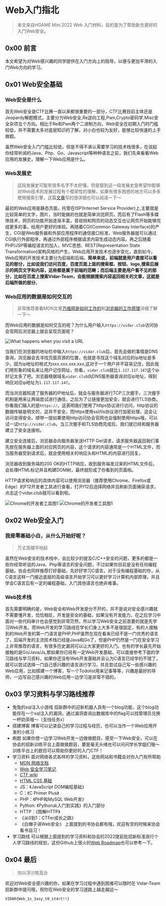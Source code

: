 # Web入门指北

> 本文来自HGAME Mini 2022 Web 入门材料，目的是为了帮助新生更好的入门Web安全。

## 0x00 前言

本文希望为对Web感兴趣的同学提供在入门方向上的指导，以便与更加平滑的入门Web方向的学习。

## 0x01 Web安全基础

### Web安全是什么

首先Web安全是CTF比赛一直以来都很重要的一部分，CTF比赛目前主体还是Jeopardy解题模式，主要分为Web安全,Re逆向工程,Pwn,Crypto密码学,Misc安全杂项五个方向。相比于Re和Pwn两个二进制方向，Web安全在初期入门时门槛较低，并不需要太多对底层知识的了解，对小白也较为友好，能够比较快速的上手做题。

虽然Web安全入门门槛比较低，但是不得不承认需要学习的技术栈很多，在说起你经常听闻的Java、Php、Go、Javascript等种种语言之前，我们先来看看Web应用的发展史，理解一下Web应用是什么。

### Web发展史

> 这段发展史可能有很多名字不太好懂，但是提到这一段发展史是希望你能够对Web技术的发展过程有个框架性的理解，如果有很多困惑的地方可以多多使用搜索引擎，这篇[文章](<https://onebyone.icu/archives/2788>)写的很详细也可以阅读一下～

最初的Web应用是静态页面，托管在ISP(Internet Service Provider)上,主要就是比较简单的文字，图片，当时能做的也就是简单浏览网页。而后有了Flash等多媒体技术，网页的功能开始逐渐丰富，音视频和网页的动态交互也让网页开始能够完成更多的事，给用户更好的体验。再随着CGI(Common Gateway Interface)的产生，CGI是Web服务器和外部应用程序的通信接口标准，Web服务器就可以通过CGI执行外部程序，再通过外部程序根据请求内容生成动态内容。再之后随着PHP/JSP等编程语言的加入，MVC思想、REST(Representation State Transformation)架构风格的产生，Web应用开发技术也逐步变化，直到如今，Web应用的开发技术主要分为前端和后端。**简单来说，前端就是用户直接可以看见的部分，比如说我们访问百度，百度页面上面的搜索框、按钮、logo,搜索后展示的网页文字和内容，这些都是属于前端的范畴；而后端主要是用户看不见的部分，比如在百度上搜索Vidar-Team，会能根据搜索内容返回相关的文章，这就是后端所做的部分**。

### Web应用的数据是如何交互的

> 非常推荐查看MDN文章[万维网是如何工作的](https://developer.mozilla.org/zh-CN/docs/Learn/Getting_started_with_the_web/How_the_Web_works)和[浏览器的工作原理](https://developer.mozilla.org/zh-CN/docs/Web/Performance/How_browsers_work)详细了解一下～

而Web应用的数据是如何交互的呢？为什么用户输入`https://vidar.club`访问协会官网后浏览器上就会呈现页面呢？

![What happens when you visit a URL](https://ek1ng.oss-cn-hangzhou.aliyuncs.com/1.png)

当我们在浏览器的地址栏中输入`https://vidar.club`后，首先会做的事情是DNS查询，浏览器会去寻找页面资源的位置，也就是寻找这个域名对应的ip地址是多少。因为ip地址的格式为xxx.xxx.xxx.xxx,这对于一个用户并不容易记住，因此我们用形象的域名来让用户记住网址，你看，`vidar.club`就比`1.117.117.147`这个ip好记太多了吧。浏览器根据域名`vidar.club`向DNS服务器查询对应ip地址，得到响应对应ip地址为`1.117.117.147`。

而当浏览器知道了服务器的IP地址后，就会与服务器进行TCP三次握手，三次握手机制是用来让两端尝试进行通信，之后为了让链接更加安全，就会进行TLS协商。你看我们输入的是`https://`，这表明我们使用了https协议进行访问，http协议的数据传输是明文的，这并不安全，而https使用ssl/tls协议进行加密处理，这会让访问变得安全。顺带一提如果使用http访问协会官网也会强制使用https哦，可以试一试`http://vidar.club`。当三次握手和TLS协商完成后，我们就已经和服务器建立了安全连接啦。

建立安全连接后，浏览器会向服务器发送HTTP Get请求，请求服务器返回我们事先放在服务器上面的对应网页的内容，这个请求的内容通常是一个HTML文件，而当服务器受到请求后，就会使用相关的响应头和HTML的内容进行回复。

浏览器收到服务端的200 OK的HTTP响应，收到服务端发过来的HTML文件后，会处理HTML标记并且构建DOM树，最终就形成了你看到的页面啦。

HTTP请求和响应的具体内容可以使用浏览器（推荐使用Chrome、Firefox或Edge）的F12开发者工具进行查看，打开f12后选择网络并且刷新页面捕获请求，点击这个vidar.club就可以看到啦。

![Chrome的开发者工具图1](https://ek1ng.oss-cn-hangzhou.aliyuncs.com/2.png)
![Chrome的开发者工具图1](https://ek1ng.oss-cn-hangzhou.aliyuncs.com/3.png)

## 0x02 Web安全入门

### 我是零基础小白，从什么开始好呢？

> 万丈高楼平地起

虽然在Web安全的技术栈中，会比较少的提及C/C++安全的问题，更多的都是一些你经常听说的Java、Php等语言的安全问题，不过如果你目前是没有任何编程基础，协会也同样推荐打好基础，先好好学习C语言。对于没有编程基础的你，从C语言这样一门接近底层的高级语言开始学习可以更好学习计算机内部原理，并且学会C语言后有一定的编程基础，入门其他语言也绝非难事。

### Web技术栈

首先需要明确的是，Web安全和Web开发是分不开的，并不是说对安全感兴趣就不需要懂开发，恰恰相反，开发是安全的基础，如果没有开发能力，在之后学习中面对一些代码审计也会感觉到非常茫然，所以学习Web安全之前首要的就是先学习Web开发。而Web开发的学习路线在学长们身上大多不是很固定，有的人接触到的Web开发的第一门语言是PHP,PHP虽然在现在看来已经不是一门优秀的语言了，后端开发的主流技术栈已经是Java和Go了，但是PHP仍然是一门在安全学习上非常推荐的语言，有很多历史漏洞可以让大家更好的入门。也有的学长最先开始接触的是Go/Java/Js,那如果你已经有一定Web开发基础，可以直接参考下面的学习路线与学习资料，如果你还没有Web开发基础并且认为C语言已经学的不错了，就可以尝试选择一门自己感兴趣的语言进行学习，并且尝试自己写一些感兴趣的Web应用，比如搭建一个博客，写一个Todolist用来记事等等，兴趣是最好的导师，一边写自己感兴趣的Web应用一边学习是非常不错的。

## 0x03 学习资料与学习路线推荐

- 兔兔的sql注入小游戏
  招新群中的迎新机器人具有一个blog功能，这个blog功能存在一个sql注入的漏洞，通过漏洞查询出数据库中的flag可以找管理员兑换一杯奶茶哦～（支线任务x）
- 搭建博客
  博客可以记录自己的学习过程与经历，也可以当作一个Web应用开发的小练习
- 刷题
  如果你想一边学习Web开发一边做做题目，感受一下Web安全，可以在协会的招新训练平台上面做做题目，要是毫无头绪也可以问问学长学姐们哦～训练平台上的题目可以帮助你更好的入门CTF！
- 学习资料
  面对网络各式各样的学习资料，这些网站和书籍会对你入门有所帮助
    - [MDN 网络文档](https://developer.mozilla.org)
    - [Web 安全学习笔记](https://websec.readthedocs.io)
    - [CTF wiki](https://github.com/ctf-wiki/ctf-wiki)
    - [HTML CSS 基础](https://www.w3cschool.cn/)
    - JS：《JavaScript DOM编程基础》
    - C：《C Primer Plus》
    - PHP：《PHP和MySQL Web开发》
    - Python: 《Python从入门到实践》的入门部分
    - HTTP：《图解HTTP》
    - 《从0到1：CTFer成长之路》
    - 《白帽子讲Web安全》
      上面提到的书协会都有哦，欢迎有空的时候来协会看书自习！
- 学习路线
  可以根据上面提到的学习资料和协会的2022提前批招新标准进行个人学习路线的规划，这份Github上很火的[Web Roadmap](https://github.com/hideraldus13/roadmap-do-desenvolvedor-web)也可以参考一下。

## 0x04 最后

> 勿以浮沙筑高台

欢迎对Web安全感兴趣的你，如果在学习过程中遇到困难可以随时在 Vidar-Team 招新群中提问哦，祝你在Web安全的学习道路上越走越远～

`VIDAR{Web_1s_3asy_t0_st4rt!!}`
